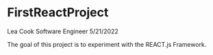 # FirstReactProject
Lea Cook
Software Engineer
5/21/2022

The goal of this project is to experiment with the REACT.js Framework.
